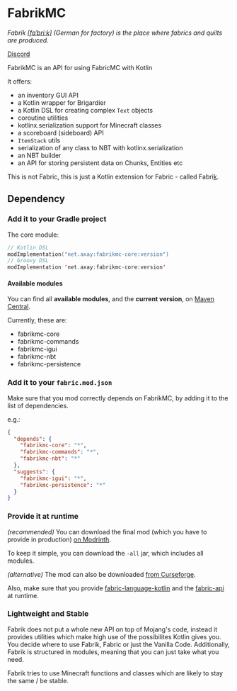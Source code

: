 # FabrikMC

*Fabrik [[faˈbriːk]](https://cdn.duden.de/_media_/audio/ID4108073_10393000.mp3) (German for factory) is the place where fabrics and quilts are produced.*

[Discord](https://discord.gg/CJDUVuJ)

FabrikMC is an API for using FabricMC with Kotlin

It offers:

- an inventory GUI API
- a Kotlin wrapper for Brigardier
- a Kotlin DSL for creating complex `Text` objects
- coroutine utilities
- kotlinx.serialization support for Minecraft classes
- a scoreboard (sideboard) API
- `ItemStack` utils
- serialization of any class to NBT with kotlinx.serialization
- an NBT builder
- an API for storing persistent data on Chunks, Entities etc

This is not Fabric, this is just a Kotlin extension for Fabric - called Fabri<ins>k</ins>.

## Dependency

### Add it to your Gradle project

The core module:

```kotlin
// Kotlin DSL
modImplementation("net.axay:fabrikmc-core:version")
// Groovy DSL
modImplementation 'net.axay:fabrikmc-core:version'
```

#### Available modules

You can find all **available modules**, and the **current version**,
on [Maven Central](https://repo1.maven.org/maven2/net/axay/).

Currently, these are:
- fabrikmc-core
- fabrikmc-commands
- fabrikmc-igui
- fabrikmc-nbt
- fabrikmc-persistence

### Add it to your `fabric.mod.json`

Make sure that you mod correctly depends on FabrikMC, by adding it to the list of dependencies.

e.g.:

```json
{
  "depends": {
    "fabrikmc-core": "*",
    "fabrikmc-commands": "*",
    "fabrikmc-nbt": "*"
  },
  "suggests": {
    "fabrikmc-igui": "*",
    "fabrikmc-persistence": "*"
  }
}
```

### Provide it at runtime

*(recommended)* You can download the final mod (which you have to provide in
production) [on Modrinth](https://modrinth.com/mod/fabrik/versions).

To keep it simple, you can download the `-all` jar, which includes all modules.

*(alternative)* The mod can also be
downloaded [from Curseforge](https://www.curseforge.com/minecraft/mc-mods/fabrik/files).

Also, make sure that you
provide [fabric-language-kotlin](https://www.curseforge.com/minecraft/mc-mods/fabric-language-kotlin/files) and
the [fabric-api](https://www.curseforge.com/minecraft/mc-mods/fabric-api/files) at runtime.

### Lightweight and Stable

Fabrik does not put a whole new API on top of Mojang's code, instead it provides utilities which make high use of the
possibilites Kotlin gives you. You decide where to use Fabrik, Fabric or just the Vanilla Code. Additionally, Fabrik is
structured in modules, meaning that you can just take what you need.

Fabrik tries to use Minecraft functions and classes which are likely to stay the same / be stable.

